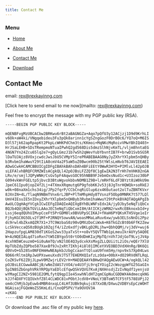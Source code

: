 ```yaml
---
title: Contact Me
---
```

###  Menu

- [Home](http://rexkayinng.com/)

- [About Me](http://rexkayinng.com/about)

- [Contact Me](http://rexkayinng.com/contact)

- [Download](http://rexkayinng.com/download)


## Contact Me

email: rex@rexkayinng.com

[Click here to send email to me now](mailto: rex@rexkayinng.com)

Feel free to encrypt the message with my PGP public key (RSA).


```markdown
-----BEGIN PGP PUBLIC KEY BLOCK-----

mQENBFvgMzUBCACbw2BRKwu6rBt2aBAGNGZa+Aqo7pQfU3y12ACjzj1D9d9KrhLI
v6Ok+aW4ki/VNgqebideu3Fu3pQk8arinn1cYgSZngGozF0DrBOc6/YQ7oQ+M6IS
D3l57jk62apRpapKt2PkpLcWHKPdChm3ts/KKmoi+MqNKcMqRoivVMwYBhIQ403+
HrJSaLEHB+SDsTRempmoNTuaIPwhQ2gd568Dis5dmzSlhNjvKmTL/vljm8hntaEG
4NGN7Yn24Zcu65lq2e7+gQyLGmzJ1b7wSh2qWevYubYbvntIB7F+brwD1SvbSG5R
lDaTUJAjz8VOxjcwdcJwsJbU5CVMpY5IrePRABEBAAG0NyJyZXhrYXlpbm5nQHBy
b3Rvbm1haWwuY29tIiA8cmV4a2F5aW5uZ0Bwcm90b25tYWlsLmNvbT6JAVIEEAEI
ADwGCwkHCAMCBBUICgIDFgIBAhkBAhsDAh4BFiEEtY0WwR3HYD+PIMlvLl42pOJB
sLEFAlvhBRQFCRMZWIsACgkQLl42pOJBsLFZZQf8C1gEwZA2N3TrHh7mVHK02nGA
LRv/e/smjlJQPyWNH/CsGv5pF4AqwsGOC95hNBB9FJebmOxsNud1c+U3Izoz30bP
G094vkWnFGELtp5jbvcD3BtuWgvokbbvNOMB1Z9B+l/mRHf6LdF3BYzt8iW0kU9m
JpeC61Ipu0jopZ4f2Lj+4TXmxXRqmutg6P9gfobKKJv53j8JgTnrHQWQk+soRkEJ
w0k+08naXm1chs34ig/JPp2fqrP/CCbCnqRiGlup6zx4K6utaot2olTuZBNTKVxr
8JXnIN+4L/TlaqN9NBmTVnx6rLJBP+PlTmMhpHdy8TVsnzF5Obp0MNRK7t577LQl
UmV4IEsuIE5nIDxyZXhrYXlpbm5nQHByb3Rvbm1haWwuY29tPokBVAQTAQgAPgIb
AwULCQgHAgYVCgkICwIEFgIDAQIeAQIXgBYhBLWNFsEdx2A/jyDJby5eNqTiQbCx
BQJb4QUjBQkTGViLAAoJEC5eNqTiQbCxmI8H/AtICKjzWRN2rwxRcEBknoxbId+y
Lssj6eqdQUhUIMvpCceFt5PrGDM0lx0BVUPpSCIKAJ+fHaH6PYQKsKTH5Vge1eIr
FjhyKGC0G5OLv2f1Mf+P2RNQYSowvAN/woasMMaLaRuv6xw/ywb3ELSsNnDi2Ppz
dc9rwl4bZkxAQZR7X1+JTC9WzbaS0z90vQMXzDoCiWxA+K6TkGZcBt0b6FfK2Zew
LcSkVeccaQS0zBUgk10Zqjf4/iZz6xdfjvBKLgD2RLjhw+QbhQQMj/vj3dV+wuj6
2HapzufpgLAM830dTiKGoS2wv33yaTxSt++o8vY5QVTTWb1pLmeuIkrAUYy5AQ0E
W+AzNQEIALqd7ioRxn7tW5IBYgo5t0rtO0dDmKIajMpTQ/nVh7JdjGoT9LvjJV4p
4cxhN5WCeuzmO+Gi0uAmTQ/xN2lOE4Q3ydcxkXsMxgZLLQUiitL2iOs/eQEr7XlU
HpTUbZdyZQPbo587XaxBf9Jv2xRt7IKhj4i8l01IMCeYXVEOBD3VdXHnRg/BK6Qi
d0VvO+G528Sx0NFEHmHwNEApkbJzbgCcaanTtQluaU9fnm5Hy/npv9xS7Xp04Lws
9D66rRltm1RpJwUPXsweuXxdVJTST7EHEMXQIafzLzOda+O0bX+dO29RVdNTLRqL
CoZKSvF62Z0jJLpwV0MZwjrLEV2rH+MAEQEAAYkBHwQYAQgAEwUCW+A/ogkQLl42
pOJBsLECGwwAABCjB/wNeZdAS7zVO4/o4U3fjL9rqIYOigI2cWozgpWfG25GaGIn
5pIN8SZbGnphVRkYRPQpYaEDlcEfqwQSkVQVG7KvAjNXHnsdjZzIvNqdf1yenjsU
wYMagCI2NZ+5981E2OMLfytQ9qpIIe45xwhNldHT2qmCGpNuCGDDWX4AdmecqkNG
kJJf4DXFYCQIUxhfZ8l4CLWDC81vPObtJcdV8+VNoLY3BToW5TCF5tF578EUPjJ2
om4cChMjbJpEuwb4MBR4nxqLC4LHf3UBk9qkujc87XxOB/DXwu2VDBYsEpCzWOHT
NGAisajFGQeWoZS5KmLdi/CnoQP5PV/Ya9OVOV3A
=zKAG
-----END PGP PUBLIC KEY BLOCK-----
```


Or download the .asc file of my public key [here](http://rexkayinng.com/download-files/public-keys/public-key-rexkng-rsa2048.asc).
